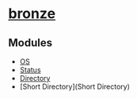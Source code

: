 # [bronze](Bronze)

## Modules
* [OS](OS)
* [Status](Status)
* [Directory](Directory)
* [Short Directory](Short Directory)
